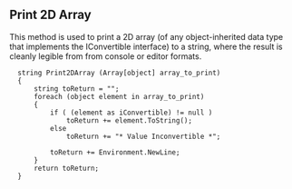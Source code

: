 ## Print 2D Array
This method is used to print a 2D array (of any object-inherited data type that implements the IConvertible interface) to a string, where the result is cleanly legible from from console or editor formats.

      string Print2DArray (Array[object] array_to_print)
      {
          string toReturn = "";
          foreach (object element in array_to_print)
          {
              if ( (element as iConvertible) != null )
                  toReturn += element.ToString();
              else 
                  toReturn += "* Value Inconvertible *";

              toReturn += Environment.NewLine;
          }
          return toReturn;
      }
